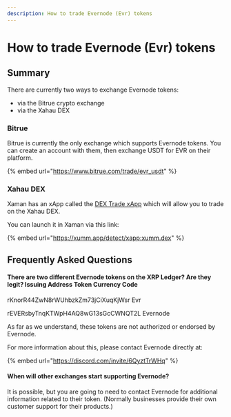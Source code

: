 ```yaml
---
description: How to trade Evernode (Evr) tokens
---
```


# How to trade Evernode (Evr) tokens

## Summary

There are currently two ways to exchange Evernode tokens:

* via the Bitrue crypto exchange
* via the Xahau DEX

### Bitrue

Bitrue is currently the only exchange which supports Evernode tokens.  You can create an account with them, then exchange USDT for EVR on their platform.

{% embed url="https://www.bitrue.com/trade/evr_usdt" %}

### Xahau DEX

Xaman has an xApp called the [DEX Trade xApp](https://xumm.app/detect/xapp:xumm.dex) which will allow you to trade on the Xahau DEX.&#x20;

You can launch it in Xaman via this link:

{% embed url="https://xumm.app/detect/xapp:xumm.dex" %}

## Frequently Asked Questions

#### There are two different Evernode tokens on the XRP Ledger? Are they legit?  Issuing Address                                                               Token Currency Code

rKnorR44ZwN8rWUhbzkZm73jCiXuqKjWsr                             Evr

rEVERsbyTnqKTWpH4AQ8wG13sGcCWNQT2L                     Evernode

As far as we understand, these tokens are not authorized or endorsed by Evernode.

For more information about this, please contact Evernode directly at:

{% embed url="https://discord.com/invite/6QyztTrWHq" %}

#### When will other exchanges start supporting Evernode?

It is possible, but you are going to need to contact Evernode for additional information related to their token. (Normally businesses provide their own customer support for their products.)
